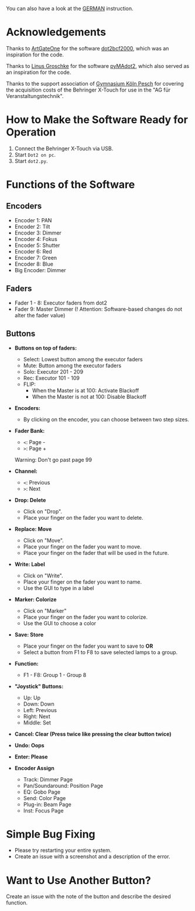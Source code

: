 You can also have a look at the [GERMAN](https://github.com/hellerqr/X-Touch-for-MA-Dot2/blob/master/README_DE.md) instruction.
# Acknowledgements

Thanks to [ArtGateOne](https://github.com/ArtGateOne) for the software [dot2bcf2000](https://github.com/ArtGateOne/dot2bcf2000), which was an inspiration for the code.

Thanks to [Linus Groschke](https://github.com/linusgke) for the software [pyMAdot2](https://github.com/linusgke/pyMAdot2), which also served as an inspiration for the code.

Thanks to the support association of [Gymnasium Köln Pesch](https://gymnasium-koeln-pesch.de/) for covering the acquisition costs of the Behringer X-Touch for use in the "AG für Veranstaltungstechnik".

# How to Make the Software Ready for Operation

1. Connect the Behringer X-Touch via USB.
2. Start `Dot2 on pc`.
3. Start `dot2.py`.

# Functions of the Software

## Encoders

- Encoder 1: PAN
- Encoder 2: Tilt
- Encoder 3: Dimmer
- Encoder 4: Fokus
- Encoder 5: Shutter
- Encoder 6: Red
- Encoder 7: Green
- Encoder 8: Blue
- Big Encoder: Dimmer

## Faders

- Fader 1 - 8: Executor faders from dot2
- Fader 9: Master Dimmer (! Attention: Software-based changes do not alter the fader value)

## Buttons

- **Buttons on top of faders:**
  - Select: Lowest button among the executor faders
  - Mute: Button among the executor faders
  - Solo: Executor 201 - 209
  - Rec: Executor 101 - 109
  - FLIP:
    - When the Master is at 100: Activate Blackoff
    - When the Master is not at 100: Disable Blackoff
- **Encoders:**
  - By clicking on the encoder, you can choose between two step sizes.
- **Fader Bank:**
  - `<`: Page -
  - `>`: Page +

  Warning: Don't go past page 99
- **Channel:**
  - `<`: Previous
  - `>`: Next
- **Drop: Delete**
  - Click on "Drop".
  - Place your finger on the fader you want to delete.
- **Replace: Move**
  - Click on "Move".
  - Place your finger on the fader you want to move.
  - Place your finger on the fader that will be used in the future.
- **Write: Label**
  - Click on "Write".
  - Place your finger on the fader you want to name.
  - Use the GUI to type in a label
- **Marker: Colorize**
  - Click on "Marker"
  - Place your finger on the fader you want to colorize.
  - Use the GUI to choose a color
- **Save: Store**
  - Place your finger on the fader you want to save to **OR**
  - Select a button from F1 to F8 to save selected lamps to a group.
- **Function:**
  - F1 - F8: Group 1 - Group 8
- **"Joystick" Buttons:**
  - Up: Up
  - Down: Down
  - Left: Previous
  - Right: Next
  - Middle: Set
- **Cancel: Clear (Press twice like pressing the clear button twice)**
- **Undo: Oops**
- **Enter: Please**
- **Encoder Assign**
  - Track: Dimmer Page
  - Pan/Soundaround: Position Page
  - EQ: Gobo Page
  - Send: Color Page
  - Plug-in: Beam Page
  - Inst: Focus Page

# Simple Bug Fixing

- Please try restarting your entire system.
- Create an issue with a screenshot and a description of the error.

# Want to Use Another Button?

Create an issue with the note of the button and describe the desired function.

